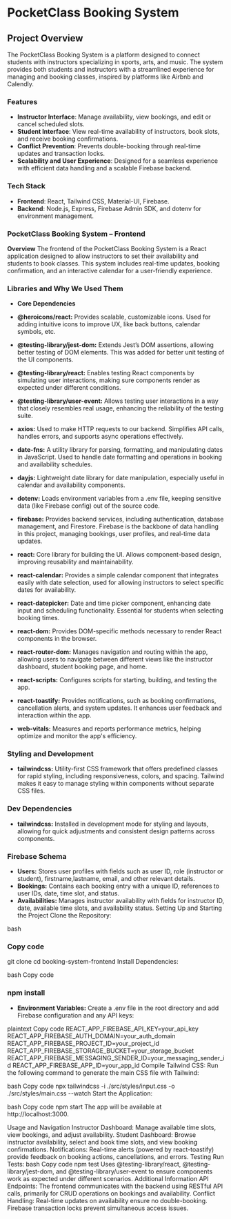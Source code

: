 # PocketClass Booking System

## Project Overview

The PocketClass Booking System is a platform designed to connect students with instructors specializing in sports, arts, and music. The system provides both students and instructors with a streamlined experience for managing and booking classes, inspired by platforms like Airbnb and Calendly. 

### Features
- **Instructor Interface**: Manage availability, view bookings, and edit or cancel scheduled slots.
- **Student Interface**: View real-time availability of instructors, book slots, and receive booking confirmations.
- **Conflict Prevention**: Prevents double-booking through real-time updates and transaction locks.
- **Scalability and User Experience**: Designed for a seamless experience with efficient data handling and a scalable Firebase backend.

### Tech Stack
- **Frontend**: React, Tailwind CSS, Material-UI, Firebase.
- **Backend**: Node.js, Express, Firebase Admin SDK, and dotenv for environment management.


### PocketClass Booking System – Frontend
**Overview**
The frontend of the PocketClass Booking System is a React application designed to allow instructors to set their availability and students to book classes. This system includes real-time updates, booking confirmation, and an interactive calendar for a user-friendly experience.

### Libraries and Why We Used Them
- **Core Dependencies**
- **@heroicons/react:** Provides scalable, customizable icons. Used for adding intuitive icons to improve UX, like back buttons, calendar symbols, etc.

- **@testing-library/jest-dom:** Extends Jest’s DOM assertions, allowing better testing of DOM elements. This was added for better unit testing of the UI components.

- **@testing-library/react:** Enables testing React components by simulating user interactions, making sure components render as expected under different conditions.

- **@testing-library/user-event:** Allows testing user interactions in a way that closely resembles real usage, enhancing the reliability of the testing suite.

- **axios:** Used to make HTTP requests to our backend. Simplifies API calls, handles errors, and supports async operations effectively.

- **date-fns:** A utility library for parsing, formatting, and manipulating dates in JavaScript. Used to handle date formatting and operations in booking and availability schedules.

- **dayjs:** Lightweight date library for date manipulation, especially useful in calendar and availability components.

- **dotenv:** Loads environment variables from a .env file, keeping sensitive data (like Firebase config) out of the source code.

- **firebase:** Provides backend services, including authentication, database management, and Firestore. Firebase is the backbone of data handling in this project, managing bookings, user profiles, and real-time data updates.

- **react:** Core library for building the UI. Allows component-based design, improving reusability and maintainability.

- **react-calendar:** Provides a simple calendar component that integrates easily with date selection, used for allowing instructors to select specific dates for availability.

- **react-datepicker:** Date and time picker component, enhancing date input and scheduling functionality. Essential for students when selecting booking times.

- **react-dom:** Provides DOM-specific methods necessary to render React components in the browser.

- **react-router-dom:** Manages navigation and routing within the app, allowing users to navigate between different views like the instructor dashboard, student booking page, and home.

- **react-scripts:** Configures scripts for starting, building, and testing the app.

- **react-toastify:** Provides notifications, such as booking confirmations, cancellation alerts, and system updates. It enhances user feedback and interaction within the app.

- **web-vitals:** Measures and reports performance metrics, helping optimize and monitor the app's efficiency.

### Styling and Development
- **tailwindcss:** Utility-first CSS framework that offers predefined classes for rapid styling, including responsiveness, colors, and spacing. Tailwind makes it easy to manage styling within components without separate CSS files.
### Dev Dependencies
- **tailwindcss:** Installed in development mode for styling and layouts, allowing for quick adjustments and consistent design patterns across components.

### Firebase Schema
- **Users:** Stores user profiles with fields such as user ID, role (instructor or student), firstname,lastname, email, and other relevant details.
- **Bookings:** Contains each booking entry with a unique ID, references to user IDs, date, time slot, and status.
- **Availabilities:** Manages instructor availability with fields for instructor ID, date, available time slots, and availability status.
Setting Up and Starting the Project
Clone the Repository:

bash
### Copy code
git clone <repository-url>
cd booking-system-frontend
Install Dependencies:

bash
Copy code
### npm install
- **Environment Variables:** Create a .env file in the root directory and add Firebase configuration and any API keys:

plaintext
Copy code
REACT_APP_FIREBASE_API_KEY=your_api_key
REACT_APP_FIREBASE_AUTH_DOMAIN=your_auth_domain
REACT_APP_FIREBASE_PROJECT_ID=your_project_id
REACT_APP_FIREBASE_STORAGE_BUCKET=your_storage_bucket
REACT_APP_FIREBASE_MESSAGING_SENDER_ID=your_messaging_sender_id
REACT_APP_FIREBASE_APP_ID=your_app_id
Compile Tailwind CSS: Run the following command to generate the main CSS file with Tailwind:

bash
Copy code
npx tailwindcss -i ./src/styles/input.css -o ./src/styles/main.css --watch
Start the Application:

bash
Copy code
npm start
The app will be available at http://localhost:3000.

Usage and Navigation
Instructor Dashboard: Manage available time slots, view bookings, and adjust availability.
Student Dashboard: Browse instructor availability, select and book time slots, and view booking confirmations.
Notifications: Real-time alerts (powered by react-toastify) provide feedback on booking actions, cancellations, and errors.
Testing
Run Tests:
bash
Copy code
npm test
Uses @testing-library/react, @testing-library/jest-dom, and @testing-library/user-event to ensure components work as expected under different scenarios.
Additional Information
API Endpoints: The frontend communicates with the backend using RESTful API calls, primarily for CRUD operations on bookings and availability.
Conflict Handling: Real-time updates on availability ensure no double-booking. Firebase transaction locks prevent simultaneous access issues.


